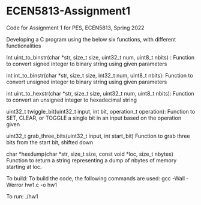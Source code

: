# ECEN5813-Assignment1
Code for Assignment 1 for PES, ECEN5813, Spring 2022

Developing a C program using the below six functions, with different functionalities

Int uint_to_binstr(char *str, size_t size, uint32_t num, uint8_t nbits) :
Function to convert signed integer to binary string using given parameters

int int_to_binstr(char *str, size_t size, int32_t num, uint8_t nbits):
Function to convert unsigned integer to binary string using given parameters

int uint_to_hexstr(char *str, size_t size, uint32_t num, uint8_t nbits):
 Function to convert an unsigned integer to hexadecimal string

uint32_t twiggle_bit(uint32_t input, int bit, operation_t operation):
 Function to SET, CLEAR, or TOGGLE a single bit in an input based on the operation given

uint32_t grab_three_bits(uint32_t input, int start_bit)
Function to grab three bits from the start bit, shifted down

char *hexdump(char *str, size_t size, const void *loc, size_t nbytes)
Function to return a string representing a dump of  nbytes of memory starting at loc.

To build: 
To build the code, the following commands are used: 
gcc -Wall -Werror hw1.c -o hw1

To run:
./hw1

